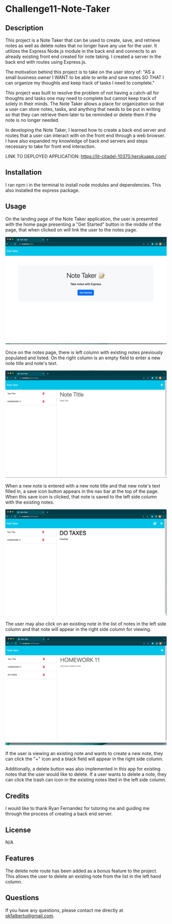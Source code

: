 # Challenge11-Note-Taker

## Description

This project is a Note Taker that can be used to create, save, and retrieve notes as well as delete notes that no longer have any use for the user.  It utilizes the Express Node.js module in the back end and connects to an already existing front end created for note taking.  I created a server in the back end with routes using Express.js.  

The motivation behind this project is to take on the user story of: 
"AS a small business owner
I WANT to be able to write and save notes
SO THAT I can organize my thoughts and keep track of tasks I need to complete."

This project was built to resolve the problem of not having a catch-all for thoughts and tasks one may need to complete but cannot keep track of solely in their minds.  The Note Taker allows a place for organization so that a user can store notes, tasks, and anything that needs to be put in writing so that they can retrieve them later to be reminded or delete them if the note is no longer needed.  

In developing the Note Taker, I learned how to create a back end server and routes that a user can interact with on the front end through a web browser.  I have also expanded my knowledge of back end servers and steps necessary to take for front end interaction.  


LINK TO DEPLOYED APPLICATION: https://lit-citadel-10370.herokuapp.com/

## Installation
I ran npm i in the terminal to install node modules and dependencies.  This also installed the express package.  

## Usage

On the landing page of the Note Taker application, the user is presented with the home page presenting a "Get Started" button in the middle of the page, that when clicked on will link the user to the notes page.  

![alt text](./assets/images/HW11-LandingPage.png)

Once on the notes page, there is left column with existing notes previously populated and listed.  On the right column is an empty field to enter a new note title and note's text.

![alt text](./assets/images/HW11-NotesPage.png)

When a new note is entered with a new note title and that new note's text filled in, a save icon button appears in the nav bar at the top of the page.  When this save icon is clicked, that note is saved to the left side column with the existing notes.  

![alt text](./assets/images/HW11-SaveIcon.png)

The user may also click on an existing note in the list of notes in the left side column and that note will appear in the right side column for viewing.  

![alt text](./assets/images/HW11-ExistingNoteClick.png)

If the user is viewing an existing note and wants to create a new note, they can click the "+" icon and a black field will appear in the right side column.  

Additionally, a delete button was also implemented in this app for existing notes that the user would like to delete.  If a user wants to delete a note, they can click the trash can icon in the existing notes lited in the left side column.  


## Credits

I would like to thank Ryan Fernandez for tutoring me and guiding me through the process of creating a back end server.  

## License

N/A


## Features

The delete note route has been added as a bonus feature to the project.  This allows the user to delete an existing note from the list in the left hand column.  


## Questions

If you have any questions, please contact me directly at pkfalberto@gmail.com.